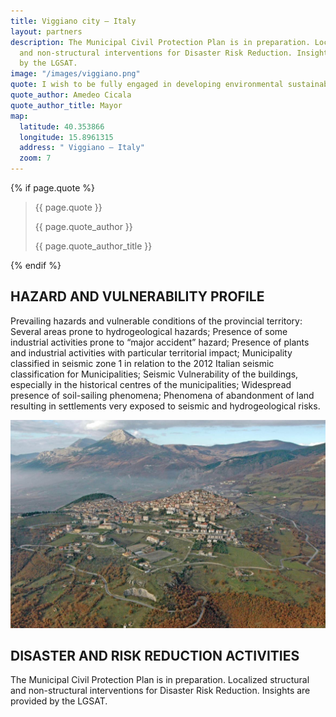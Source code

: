 ```yaml
---
title: Viggiano city – Italy
layout: partners
description: The Municipal Civil Protection Plan is in preparation. Localized structural
  and non-structural interventions for Disaster Risk Reduction. Insights are provided
  by the LGSAT.
image: "/images/viggiano.png"
quote: I wish to be fully engaged in developing environmental sustainability and territorial safety in the urban and land-use government actions. To this aim, our community will actively participate with the Province of Potenza in the action proposed for strengthening territorial resilience by adopting local policies and specific actions.
quote_author: Amedeo Cicala
quote_author_title: Mayor
map:
  latitude: 40.353866
  longitude: 15.8961315
  address: " Viggiano – Italy"
  zoom: 7
---
```


{% if page.quote %}
<section class="testimonial">
		<div class="container flex">
			<div class="testimonial-block">
				<blockquote>
					<p class="editable">{{ page.quote }}</p>
					<p class="profile_author">{{ page.quote_author }}</p>
					<p>{{ page.quote_author_title }}</p>
				</blockquote>
			</div>
		</div>
	</section>
{% endif %}

## HAZARD AND VULNERABILITY PROFILE 
Prevailing hazards and vulnerable conditions of the provincial territory: Several areas prone to hydrogeological hazards; Presence of some industrial activities prone to “major accident” hazard; Presence of plants and industrial activities with particular territorial impact; Municipality classified in seismic zone 1 in relation to the 2012 Italian seismic classification for Municipalities; Seismic Vulnerability of the buildings, especially in the historical centres of the municipalities; Widespread presence of soil-sailing phenomena; Phenomena of abandonment of land resulting in settlements very exposed to seismic and hydrogeological risks.

![alt text](/images/viggiano.png "Viggiano – Italy")

## DISASTER AND RISK REDUCTION ACTIVITIES 
The Municipal Civil Protection Plan is in preparation. Localized structural and non-structural interventions for Disaster Risk Reduction. Insights are provided by the LGSAT.
